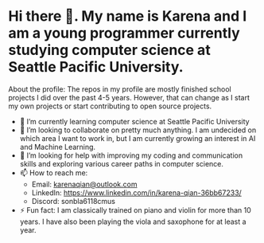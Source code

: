 # Hi there 👋. My name is Karena and I am a young programmer currently studying computer science at Seattle Pacific University.
About the profile: The repos in my profile are mostly finished school projects I did over the past 4-5 years. However, that can change as I start my own projects or start contributing to open source projects.

- 🌱 I’m currently learning computer science at Seattle Pacific University
- 👯 I’m looking to collaborate on pretty much anything. I am undecided on which area I want to work in, but I am currently growing an interest in AI and Machine Learning.
- 🤔 I’m looking for help with improving my coding and communication skills and exploring various career paths in computer science.
- 📫 How to reach me: 
  - Email: karenaqian@outlook.com
  - LinkedIn: https://www.linkedin.com/in/karena-qian-36bb67233/
  - Discord: sonbla6118cmus
- ⚡ Fun fact: I am classically trained on piano and violin for more than 10 years. I have also been playing the viola and saxophone for at least a year.

<!--
**YiJiePV/YiJiePV** is a ✨ _special_ ✨ repository because its `README.md` (this file) appears on your GitHub profile.

Here are some ideas to get you started:

- 🔭 I’m currently working on ...
- 🌱 I’m currently learning ...
- 👯 I’m looking to collaborate on ...
- 🤔 I’m looking for help with ...
- 💬 Ask me about ...
- 📫 How to reach me: ...
- 😄 Pronouns: ...
- ⚡ Fun fact: ...
-->
